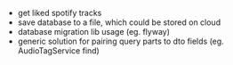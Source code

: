 - get liked spotify tracks
- save database to a file, which could be stored on cloud
- database migration lib usage (eg. flyway)
- generic solution for pairing query parts to dto fields (eg. AudioTagService find)